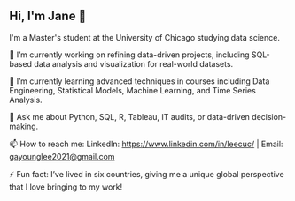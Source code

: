 ## Hi, I'm Jane 👋

I'm a Master's student at the University of Chicago studying data science.

🔭 I’m currently working on refining data-driven projects, including SQL-based data analysis and visualization for real-world datasets.

🌱 I’m currently learning advanced techniques in courses including Data Engineering, Statistical Models, Machine Learning, and Time Series Analysis.

💬 Ask me about Python, SQL, R, Tableau, IT audits, or data-driven decision-making.

📫 How to reach me: LinkedIn: https://www.linkedin.com/in/leecuc/ | Email: gayounglee2021@gmail.com

⚡ Fun fact: I’ve lived in six countries, giving me a unique global perspective that I love bringing to my work!
